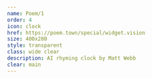 ```yaml
---
name: Poem/1
order: 4
icon: clock
href: https://poem.town/special/widget.vision
size: 400x280
style: transparent
class: wide clear
description: AI rhyming clock by Matt Webb
clear: main
---
```


